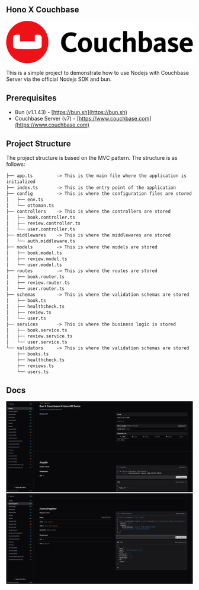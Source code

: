 ## Hono X Couchbase

![Couchbase](./assets/Logo-2000.svg)

This is a simple project to demonstrate how to use Nodejs with Couchbase Server via the official Nodejs SDK and bun.

## Prerequisites

- Bun (v1.1.43) - [https://bun.sh](https://bun.sh)
- Couchbase Server (v7) - [https://www.couchbase.com](https://www.couchbase.com)

## Project Structure

The project structure is based on the MVC pattern. The structure is as follows:

```
├── app.ts         -> This is the main file where the application is initialized
├── index.ts       -> This is the entry point of the application
├── config         -> This is where the configuration files are stored
│   ├── env.ts
│   └── ottoman.ts
├── controllers    -> This is where the controllers are stored
│   ├── book.controller.ts
│   ├── review.controller.ts
│   └── user.controller.ts
├── middlewares    -> This is where the middlewares are stored
│   └── auth.middleware.ts
├── models         -> This is where the models are stored
│   ├── book.model.ts
│   ├── review.model.ts
│   └── user.model.ts
├── routes         -> This is where the routes are stored
│   ├── book.router.ts
│   ├── review.router.ts
│   └── user.router.ts
├── schemas        -> This is where the validation schemas are stored
│   ├── book.ts
│   ├── healthcheck.ts
│   ├── review.ts
│   └── user.ts
├── services       -> This is where the business logic is stored
│   ├── book.service.ts
│   ├── review.service.ts
│   └── user.service.ts
└── validators     -> This is where the validation schemas are stored
    ├── books.ts
    ├── healthcheck.ts
    ├── reviews.ts
    └── users.ts
```

## Docs

![alt text](./assets/image.png)
![alt text](./assets/image2.png)